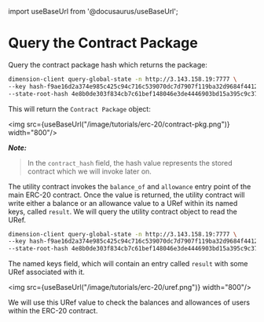 import useBaseUrl from '@docusaurus/useBaseUrl';

# Query the Contract Package

Query the contract package hash which returns the package:

```bash
dimension-client query-global-state -n http://3.143.158.19:7777 \
--key hash-f9ae16d2a374e985c425c94c716c539070dc7d7907f119ba32d9684f4412a4ee \
--state-root-hash 4e8b0de303f834cb7c61bef148046e3de4446903bd15a395c9c37a6d96efe8c6
```

This will return the `Contract Package` object:

<img src={useBaseUrl("/image/tutorials/erc-20/contract-pkg.png")} width="800"/>

**_Note:_**

> In the `contract_hash` field, the hash value represents the stored contract which we will invoke later on.

The utility contract invokes the `balance_of` and `allowance` entry point of the main ERC-20 contract. Once the value is returned, the utility contract will write either a balance or an allowance value to a URef within its named keys, called `result`. We will query the utility contract object to read the URef.

```bash
dimension-client query-global-state -n http://3.143.158.19:7777 \
--key hash-f9ae16d2a374e985c425c94c716c539070dc7d7907f119ba32d9684f4412a4ee \
--state-root-hash 4e8b0de303f834cb7c61bef148046e3de4446903bd15a395c9c37a6d96efe8c6
```

The named keys field, which will contain an entry called `result` with some URef associated with it.

<img src={useBaseUrl("/image/tutorials/erc-20/uref.png")} width="800"/>

We will use this URef value to check the balances and allowances of users within the ERC-20 contract.
